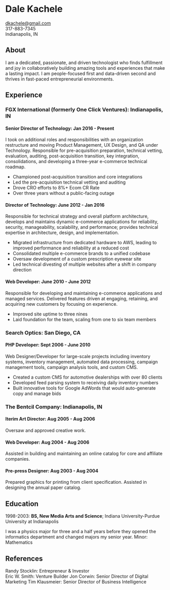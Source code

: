 # Dale Kachele
dkachele@gmail.com  
317-883-7345  
Indianapolis, IN  

## About

I am a dedicated, passionate, and driven technologist who finds fulfillment and joy in collaboratively building amazing tools and experiences that make a lasting impact. I am people-focused first and data-driven second and thrives in fast-paced entrepreneurial environments.

## Experience

### FGX International (formerly One Click Ventures): Indianapolis, IN

#### Senior Director of Technology: Jan 2016 - Present

I took on additional roles and responsibilities with an organization restructure and moving Product Management, UX Design, and QA under Technology. Responsible for pre-acquisition preparation, technical vetting, evaluation, auditing, post-acquisition transition, key integration, consolidations, and developing a three-year e-commerce technical roadmap.
- Championed post-acquisition transition and core integrations
- Led the pre-acquisition technical vetting and auditing
- Drove CRO efforts to 8%+ Ecom CR Rate
- Over three years without a public-facing outage

#### Director of Technology: June 2012 - Jan 2016

Responsible for technical strategy and overall platform architecture, develops and maintains dynamic e-commerce applications for reliability, security, manageability, scalability, and performance; provides technical expertise in architecture, design, and implementation.
- Migrated infrastructure from dedicated hardware to AWS, leading to improved performance and reliability at a reduced cost
- Consolidated multiple e-commerce brands to a unified codebase
- Oversaw development of a custom prescription eyewear site
- Led technical divesting of multiple websites after a shift in company direction

#### Web Developer: June 2010 - June 2012

Responsible for developing and maintaining e-commerce applications and managed services. Delivered features driven at engaging, retaining, and acquiring new customers by focusing on experience.
- Improved site uptime to three nines
- Laid foundation for the team, scaling from one to six team members

### Search Optics: San Diego, CA

#### PHP Developer: Sept 2006 - June 2010

Web Designer/Developer for large-scale projects including inventory systems, inventory management, automated data processing, campaign management tools, campaign analysis tools, and custom CMS.
- Created a custom CMS for automotive dealerships with over 80 clients
- Developed feed parsing system to receiving daily inventory numbers
- Built innovative tools for Google AdWords that would auto-generate copy and manage bids

### The Bentcil Company: Indianapolis, IN

#### Iterim Art Director: Aug 2005 - Aug 2006

Oversaw and approved creative work.

#### Web Developer: Aug 2004 - Aug 2006

Assisted in building and maintaining an online catalog for core and affiliate companies.

#### Pre-press Designer: Aug 2003 - Aug 2004

Prepared graphics for printing from client specification. Assisted in designing the annual paper catalog.

## Education

1998-2003: **BS, New Media Arts and Science**; Indiana University-Purdue University at Indianapolis

I was a physics major for three and a half years before they opened the informatics department and changed majors my senior year.
Minor: Mathematics

## References
Randy Stocklin: Entrepreneur & Investor  
Eric W. Smith: Venture Builder 
Jon Corwin: Senior Director of Digital Marketing
Tim Klausmeier: Senior Director of Business Intelligence
